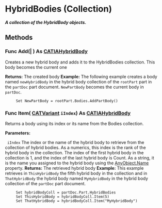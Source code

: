 # HybridBodies (Collection)

**_A collection of the HybridBody objects._**

## Methods

### Func **Add**(| ) As [CATIAHybridBody](../MecModInterfaces/interface_HybridBody_21378.md)

   Creates a new hybrid body and adds it to the HybridBodies collection. This body becomes the current one

**Returns:**      The created body  **Example:**      The following example creates a body named `newHybridBody` in the hybrid body collection of the `rootPart` part in the `partDoc` part document. `NewPartBody` becomes the current body in `partDoc`.

```VBScript
     Set NewPartBody = rootPart.Bodies.AddPartBody()

```

### Func **Item**( [CATVariant](../System/typedef_CATVariant_20656.md)  `iIndex`) As [CATIAHybridBody](../MecModInterfaces/interface_HybridBody_21378.md)

   Returns a body using its index or its name from the Bodies collection.

**Parameters:**

` iIndex`      The index or the name of the hybrid body to retrieve from the collection of hybrid bodies. As a numerics, this index is the rank of the hybrid body in the collection. The index of the first hybrid body in the collection is 1, and the index of the last hybrid body is Count. As a string, it is the name you assigned to the hybrid body using the
[AnyObject.Name](../System/interface_AnyObject_17321.htm#Name) property.  **Returns:**      The retrieved hybrid body **Example:**      This example retrieves in `ThisHybridBody` the fifth hybrid body in the collection and in `ThatHybridBody` the hybrid body named `MyHybridBody` in the hybrid body collection of the `partDoc` part document.

```VBScript
     Set hybridBodyColl = partDoc.Part.HybridBodies
     Set ThisHybridBody = hybridBodyColl.Item(5)
     Set ThatHybridBody = hybridBodyColl.Item("MyHybridBody")

```